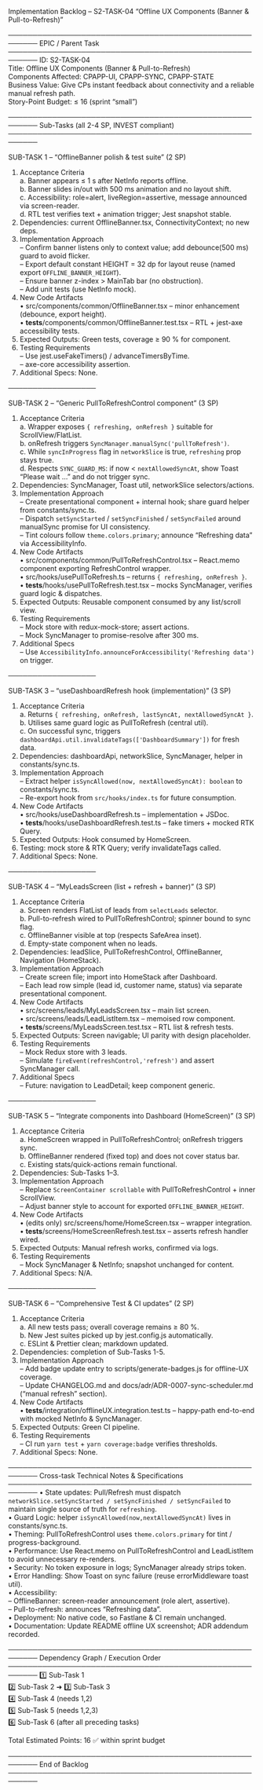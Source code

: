 Implementation Backlog – S2-TASK-04 “Offline UX Components (Banner & Pull-to-Refresh)”

────────────────────────────────────────────────────────
EPIC / Parent Task
────────────────────────────────────────────────────────
ID: S2-TASK-04  
Title: Offline UX Components (Banner & Pull-to-Refresh)  
Components Affected: CPAPP-UI, CPAPP-SYNC, CPAPP-STATE  
Business Value: Give CPs instant feedback about connectivity and a reliable manual refresh path.  
Story-Point Budget: ≤ 16 (sprint “small”)

────────────────────────────────────────────────────────
Sub-Tasks  (all 2-4 SP, INVEST compliant)
────────────────────────────────────────────────────────

SUB-TASK 1 – “OfflineBanner polish & test suite” (2 SP)  
1. Acceptance Criteria  
   a. Banner appears ≤ 1 s after NetInfo reports offline.  
   b. Banner slides in/out with 500 ms animation and no layout shift.  
   c. Accessibility: role=alert, liveRegion=assertive, message announced via screen-reader.  
   d. RTL test verifies text + animation trigger; Jest snapshot stable.  
2. Dependencies: current OfflineBanner.tsx, ConnectivityContext; no new deps.  
3. Implementation Approach  
   – Confirm banner listens only to context value; add debounce(500 ms) guard to avoid flicker.  
   – Export default constant HEIGHT = 32 dp for layout reuse (named export `OFFLINE_BANNER_HEIGHT`).  
   – Ensure banner z-index > MainTab bar (no obstruction).  
   – Add unit tests (use NetInfo mock).  
4. New Code Artifacts  
   • src/components/common/OfflineBanner.tsx – minor enhancement (debounce, export height).  
   • __tests__/components/common/OfflineBanner.test.tsx – RTL + jest-axe accessibility tests.  
5. Expected Outputs: Green tests, coverage ≥ 90 % for component.  
6. Testing Requirements  
   – Use jest.useFakeTimers() / advanceTimersByTime.  
   – axe-core accessibility assertion.  
7. Additional Specs: None.

──────────────────

SUB-TASK 2 – “Generic PullToRefreshControl component” (3 SP)  
1. Acceptance Criteria  
   a. Wrapper exposes `{ refreshing, onRefresh }` suitable for ScrollView/FlatList.  
   b. onRefresh triggers `SyncManager.manualSync('pullToRefresh')`.  
   c. While `syncInProgress` flag in `networkSlice` is true, `refreshing` prop stays true.  
   d. Respects `SYNC_GUARD_MS`: if now < `nextAllowedSyncAt`, show Toast “Please wait …” and do not trigger sync.  
2. Dependencies: SyncManager, Toast util, networkSlice selectors/actions.  
3. Implementation Approach  
   – Create presentational component + internal hook; share guard helper from constants/sync.ts.  
   – Dispatch `setSyncStarted` / `setSyncFinished` / `setSyncFailed` around manualSync promise for UI consistency.  
   – Tint colours follow `theme.colors.primary`; announce “Refreshing data” via AccessibilityInfo.  
4. New Code Artifacts  
   • src/components/common/PullToRefreshControl.tsx – React.memo component exporting RefreshControl wrapper.  
   • src/hooks/usePullToRefresh.ts – returns `{ refreshing, onRefresh }`.  
   • __tests__/hooks/usePullToRefresh.test.tsx – mocks SyncManager, verifies guard logic & dispatches.  
5. Expected Outputs: Reusable component consumed by any list/scroll view.  
6. Testing Requirements  
   – Mock store with redux-mock-store; assert actions.  
   – Mock SyncManager to promise-resolve after 300 ms.  
7. Additional Specs  
   – Use `AccessibilityInfo.announceForAccessibility('Refreshing data')` on trigger.  

──────────────────

SUB-TASK 3 – “useDashboardRefresh hook (implementation)” (3 SP)  
1. Acceptance Criteria  
   a. Returns `{ refreshing, onRefresh, lastSyncAt, nextAllowedSyncAt }`.  
   b. Utilises same guard logic as PullToRefresh (central util).  
   c. On successful sync, triggers `dashboardApi.util.invalidateTags(['DashboardSummary'])` for fresh data.  
2. Dependencies: dashboardApi, networkSlice, SyncManager, helper in constants/sync.ts.  
3. Implementation Approach  
   – Extract helper `isSyncAllowed(now, nextAllowedSyncAt): boolean` to constants/sync.ts.  
   – Re-export hook from `src/hooks/index.ts` for future consumption.  
4. New Code Artifacts  
   • src/hooks/useDashboardRefresh.ts – implementation + JSDoc.  
   • __tests__/hooks/useDashboardRefresh.test.ts – fake timers + mocked RTK Query.  
5. Expected Outputs: Hook consumed by HomeScreen.  
6. Testing: mock store & RTK Query; verify invalidateTags called.  
7. Additional Specs: None.

──────────────────

SUB-TASK 4 – “MyLeadsScreen (list + refresh + banner)” (3 SP)  
1. Acceptance Criteria  
   a. Screen renders FlatList of leads from `selectLeads` selector.  
   b. Pull-to-refresh wired to PullToRefreshControl; spinner bound to sync flag.  
   c. OfflineBanner visible at top (respects SafeArea inset).  
   d. Empty-state component when no leads.  
2. Dependencies: leadSlice, PullToRefreshControl, OfflineBanner, Navigation (HomeStack).  
3. Implementation Approach  
   – Create screen file; import into HomeStack after Dashboard.  
   – Each lead row simple (lead id, customer name, status) via separate presentational component.  
4. New Code Artifacts  
   • src/screens/leads/MyLeadsScreen.tsx – main list screen.  
   • src/screens/leads/LeadListItem.tsx – memoised row component.  
   • __tests__/screens/MyLeadsScreen.test.tsx – RTL list & refresh tests.  
5. Expected Outputs: Screen navigable; UI parity with design placeholder.  
6. Testing Requirements  
   – Mock Redux store with 3 leads.  
   – Simulate `fireEvent(refreshControl,'refresh')` and assert SyncManager call.  
7. Additional Specs  
   – Future: navigation to LeadDetail; keep component generic.

──────────────────

SUB-TASK 5 – “Integrate components into Dashboard (HomeScreen)” (3 SP)  
1. Acceptance Criteria  
   a. HomeScreen wrapped in PullToRefreshControl; onRefresh triggers sync.  
   b. OfflineBanner rendered (fixed top) and does not cover status bar.  
   c. Existing stats/quick-actions remain functional.  
2. Dependencies: Sub-Tasks 1–3.  
3. Implementation Approach  
   – Replace `ScreenContainer scrollable` with PullToRefreshControl + inner ScrollView.  
   – Adjust banner style to account for exported `OFFLINE_BANNER_HEIGHT`.  
4. New Code Artifacts  
   • (edits only) src/screens/home/HomeScreen.tsx – wrapper integration.  
   • __tests__/screens/HomeScreenRefresh.test.tsx – asserts refresh handler wired.  
5. Expected Outputs: Manual refresh works, confirmed via logs.  
6. Testing Requirements  
   – Mock SyncManager & NetInfo; snapshot unchanged for content.  
7. Additional Specs: N/A.

──────────────────

SUB-TASK 6 – “Comprehensive Test & CI updates” (2 SP)  
1. Acceptance Criteria  
   a. All new tests pass; overall coverage remains ≥ 80 %.  
   b. New Jest suites picked up by jest.config.js automatically.  
   c. ESLint & Prettier clean; markdown updated.  
2. Dependencies: completion of Sub-Tasks 1-5.  
3. Implementation Approach  
   – Add badge update entry to scripts/generate-badges.js for offline-UX coverage.  
   – Update CHANGELOG.md and docs/adr/ADR-0007-sync-scheduler.md (“manual refresh” section).  
4. New Code Artifacts  
   • __tests__/integration/offlineUX.integration.test.ts – happy-path end-to-end with mocked NetInfo & SyncManager.  
5. Expected Outputs: Green CI pipeline.  
6. Testing Requirements  
   – CI run `yarn test` + `yarn coverage:badge` verifies thresholds.  
7. Additional Specs: None.

────────────────────────────────────────────────────────
Cross-task Technical Notes & Specifications
────────────────────────────────────────────────────────
• State updates: Pull/Refresh must dispatch `networkSlice.setSyncStarted / setSyncFinished / setSyncFailed` to maintain single source of truth for `refreshing`.  
• Guard Logic: helper `isSyncAllowed(now,nextAllowedSyncAt)` lives in constants/sync.ts.  
• Theming: PullToRefreshControl uses `theme.colors.primary` for tint / progress-background.  
• Performance: Use React.memo on PullToRefreshControl and LeadListItem to avoid unnecessary re-renders.  
• Security: No token exposure in logs; SyncManager already strips token.  
• Error Handling: Show Toast on sync failure (reuse errorMiddleware toast util).  
• Accessibility:  
  – OfflineBanner: screen-reader announcement (role alert, assertive).  
  – Pull-to-refresh: announces “Refreshing data”.  
• Deployment: No native code, so Fastlane & CI remain unchanged.  
• Documentation: Update README offline UX screenshot; ADR addendum recorded.

────────────────────────────────────────────────────────
Dependency Graph / Execution Order
────────────────────────────────────────────────────────
1️⃣ Sub-Task 1  
2️⃣ Sub-Task 2 ➜ 3️⃣ Sub-Task 3  
4️⃣ Sub-Task 4 (needs 1,2)  
5️⃣ Sub-Task 5 (needs 1,2,3)  
6️⃣ Sub-Task 6 (after all preceding tasks)

Total Estimated Points: 16  ✅ within sprint budget

────────────────────────────────────────────────────────
End of Backlog
────────────────────────────────────────────────────────